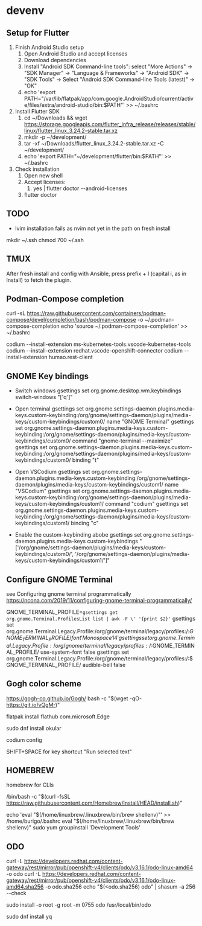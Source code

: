 # devenv

## Setup for Flutter

1. Finish Android Studio setup
   1. Open Android Studio and accept licenses
   2. Download dependencies
   3. Install "Android SDK Command-line tools": select "More Actions" -> "SDK Manager" -> "Language & Frameworks" -> "Android SDK" -> "SDK Tools" -> Select "Android SDK Command-line Tools (latest)" -> "OK"
   4. echo 'export PATH="/var/lib/flatpak/app/com.google.AndroidStudio/current/active/files/extra/android-studio/bin:$PATH"' >> ~/.bashrc
2. Install Flutter SDK
   1. cd ~/Downloads && wget https://storage.googleapis.com/flutter_infra_release/releases/stable/linux/flutter_linux_3.24.2-stable.tar.xz
   2. mkdir -p ~/development/
   3. tar -xf ~/Downloads/flutter_linux_3.24.2-stable.tar.xz -C ~/development/
   4. echo 'export PATH="~/development/flutter/bin:$PATH"' >> ~/.bashrc
3. Check installation
   1. Open new shell
   2. Accept licenses:
      1. yes | flutter doctor --android-licenses
   3. flutter doctor

## TODO
- lvim installation fails as nvim not yet in the path on fresh install



mkdir ~/.ssh
chmod 700 ~/.ssh


## TMUX
After fresh install and config with Ansible, press prefix + I (capital i, as in Install) to fetch the plugin.


## Podman-Compose completion
curl -sL https://raw.githubusercontent.com/containers/podman-compose/devel/completion/bash/podman-compose -o ~/.podman-compose-completion
echo 'source ~/.podman-compose-completion' >> ~/.bashrc




codium --install-extension ms-kubernetes-tools.vscode-kubernetes-tools
codium --install-extension redhat.vscode-openshift-connector
codium --install-extension humao.rest-client

## GNOME Key bindings

- Switch windows
gsettings set org.gnome.desktop.wm.keybindings switch-windows "['<Alt>q']"

- Open terminal
gsettings set org.gnome.settings-daemon.plugins.media-keys.custom-keybinding:/org/gnome/settings-daemon/plugins/media-keys/custom-keybindings/custom0/ name "GNOME Terminal"
gsettings set org.gnome.settings-daemon.plugins.media-keys.custom-keybinding:/org/gnome/settings-daemon/plugins/media-keys/custom-keybindings/custom0/ command "gnome-terminal --maximize"
gsettings set org.gnome.settings-daemon.plugins.media-keys.custom-keybinding:/org/gnome/settings-daemon/plugins/media-keys/custom-keybindings/custom0/ binding "<Super>t"

- Open VSCodium
gsettings set org.gnome.settings-daemon.plugins.media-keys.custom-keybinding:/org/gnome/settings-daemon/plugins/media-keys/custom-keybindings/custom1/ name "VSCodium"
gsettings set org.gnome.settings-daemon.plugins.media-keys.custom-keybinding:/org/gnome/settings-daemon/plugins/media-keys/custom-keybindings/custom1/ command "codium"
gsettings set org.gnome.settings-daemon.plugins.media-keys.custom-keybinding:/org/gnome/settings-daemon/plugins/media-keys/custom-keybindings/custom1/ binding "<Super>c"

- Enable the custom-keybinding abobe
gsettings set org.gnome.settings-daemon.plugins.media-keys custom-keybindings "['/org/gnome/settings-daemon/plugins/media-keys/custom-keybindings/custom0/', '/org/gnome/settings-daemon/plugins/media-keys/custom-keybindings/custom1/']"

## Configure GNOME Terminal
see Configuring gnome terminal programmatically https://ncona.com/2019/11/configuring-gnome-terminal-programmatically/


GNOME_TERMINAL_PROFILE=`gsettings get org.gnome.Terminal.ProfilesList list | awk -F \' '{print $2}'`
gsettings set org.gnome.Terminal.Legacy.Profile:/org/gnome/terminal/legacy/profiles:/:$GNOME_TERMINAL_PROFILE/ font 'Monospace 14'
gsettings set org.gnome.Terminal.Legacy.Profile:/org/gnome/terminal/legacy/profiles:/:$GNOME_TERMINAL_PROFILE/ use-system-font false
gsettings set org.gnome.Terminal.Legacy.Profile:/org/gnome/terminal/legacy/profiles:/:$GNOME_TERMINAL_PROFILE/ audible-bell false



## Gogh color scheme
https://gogh-co.github.io/Gogh/
bash -c  "$(wget -qO- https://git.io/vQgMr)" 



flatpak install flathub com.microsoft.Edge


sudo dnf install okular

codium config

SHIFT+SPACE for key shortcut "Run selected text"

## HOMEBREW

homebrew for CLIs

/bin/bash -c "$(curl -fsSL https://raw.githubusercontent.com/Homebrew/install/HEAD/install.sh)"


echo 'eval "$(/home/linuxbrew/.linuxbrew/bin/brew shellenv)"' >> /home/burigo/.bashrc
eval "$(/home/linuxbrew/.linuxbrew/bin/brew shellenv)"
sudo yum groupinstall 'Development Tools'

## ODO

curl -L https://developers.redhat.com/content-gateway/rest/mirror/pub/openshift-v4/clients/odo/v3.16.1/odo-linux-amd64 -o odo
curl -L https://developers.redhat.com/content-gateway/rest/mirror/pub/openshift-v4/clients/odo/v3.16.1/odo-linux-amd64.sha256 -o odo.sha256
echo "$(<odo.sha256)  odo" | shasum -a 256 --check

sudo install -o root -g root -m 0755 odo /usr/local/bin/odo



sudo dnf install yq